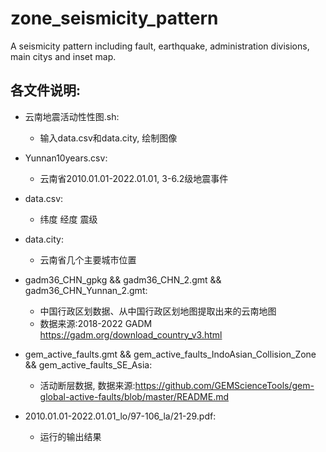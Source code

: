 # zone_seismicity_pattern
A seismicity pattern including fault, earthquake, administration divisions, main citys and inset map.

## 各文件说明:
* 云南地震活动性性图.sh:	
 	+ 输入data.csv和data.city, 绘制图像

* Yunnan10years.csv:
	+ 云南省2010.01.01-2022.01.01, 3-6.2级地震事件

* data.csv:
    + 纬度 经度 震级

* data.city:
    + 云南省几个主要城市位置


* gadm36_CHN_gpkg && gadm36_CHN_2.gmt && gadm36_CHN_Yunnan_2.gmt:
    + 中国行政区划数据、从中国行政区划地图提取出来的云南地图
    + 数据来源:2018-2022 GADM https://gadm.org/download_country_v3.html

* gem_active_faults.gmt && gem_active_faults_IndoAsian_Collision_Zone && gem_active_faults_SE_Asia:
    + 活动断层数据, 数据来源:https://github.com/GEMScienceTools/gem-global-active-faults/blob/master/README.md


* 2010.01.01-2022.01.01_lo/97-106_la/21-29.pdf:
    + 运行的输出结果
